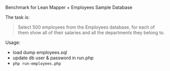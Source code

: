 Benchmark for Lean Mapper + Employees Sample Database

The task is:
> Select 500 employees from the Employees database, for each of them show all of their salaries and all the departments they belong to.

Usage:
- load dump employees.sql
- update db user & password in run.php
- `php run-employees.php`
